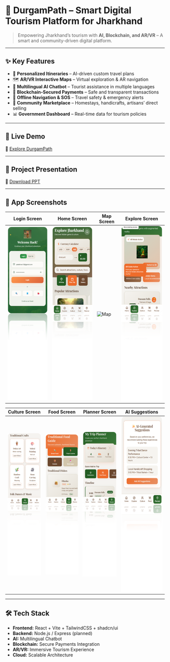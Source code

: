 # 🌿 DurgamPath – Smart Digital Tourism Platform for Jharkhand  

> Empowering Jharkhand’s tourism with **AI, Blockchain, and AR/VR** – A smart and community-driven digital platform.  

---

## ✨ Key Features  

- 🎯 **Personalized Itineraries** – AI-driven custom travel plans  
- 🗺️ **AR/VR Interactive Maps** – Virtual exploration & AR navigation  
- 💬 **Multilingual AI Chatbot** – Tourist assistance in multiple languages  
- 🔐 **Blockchain-Secured Payments** – Safe and transparent transactions  
- 📡 **Offline Navigation & SOS** – Travel safety & emergency alerts  
- 🏡 **Community Marketplace** – Homestays, handicrafts, artisans’ direct selling  
- 📊 **Government Dashboard** – Real-time data for tourism policies  

---

## 🚀 Live Demo  

🔗 [Explore DurgamPath](https://jharkhand-tourism-app.lovable.app/)  

---

## 📑 Project Presentation  

📂 [Download PPT](./DurgamPath.pptx)  

---

## 📱 App Screenshots  

| Login Screen | Home Screen | Map Screen | Explore Screen |  
|--------------|-------------|------------|----------------|  
| ![Login](./Login.png) | ![Home](./Home.png) | ![Map](./Map.png) | ![Explore](./Explore.png) |  

| Culture Screen | Food Screen | Planner Screen | AI Suggestions |  
|----------------|-------------|----------------|----------------|  
| ![Culture](./Culture.png) | ![Food](./Food.png) | ![Planner](./Planner.png) | ![AI-Suggestions](./AI-Suggestions.png) |  

---

## 🛠️ Tech Stack  

- **Frontend:** React + Vite + TailwindCSS + shadcn/ui  
- **Backend:** Node.js / Express (planned)  
- **AI:** Multilingual Chatbot  
- **Blockchain:** Secure Payments Integration  
- **AR/VR:** Immersive Tourism Experience  
- **Cloud:** Scalable Architecture  


